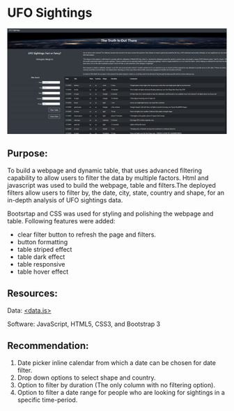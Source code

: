 # UFO Sightings 
![](https://github.com/Muzznah/UFO/blob/master/static/images/webpage.png)
## Purpose:
To build a webpage and dynamic table, that uses advanced filtering capability to allow users to filter the data by multiple factors. Html and javascript was used to build the webpage, table and filters.The deployed filters allow users to filter by, the date, city, state, country and shape, for an in-depth analysis of UFO sightings data.

Bootsrtap and CSS was used for styling and polishing the webpage and table. Following features were added:
  - clear filter button to refresh the page and filters.
  - button formatting
  - table striped effect
  - table dark effect
  - table responsive
  - table hover effect
## Resources:
Data: [<data.js>](https://github.com/Muzznah/UFO/blob/master/static/js/data.js)

Software: JavaScript, HTML5, CSS3, and Bootstrap 3

## Recommendation:
1.	Date picker inline calendar from which a date can be chosen for date filter.
2.	Drop down options to select shape and country.
3.	Option to filter by duration (The only column with no filtering option).
4.	Option to filter a date range for people who are looking for sightings in a specific time-period.


